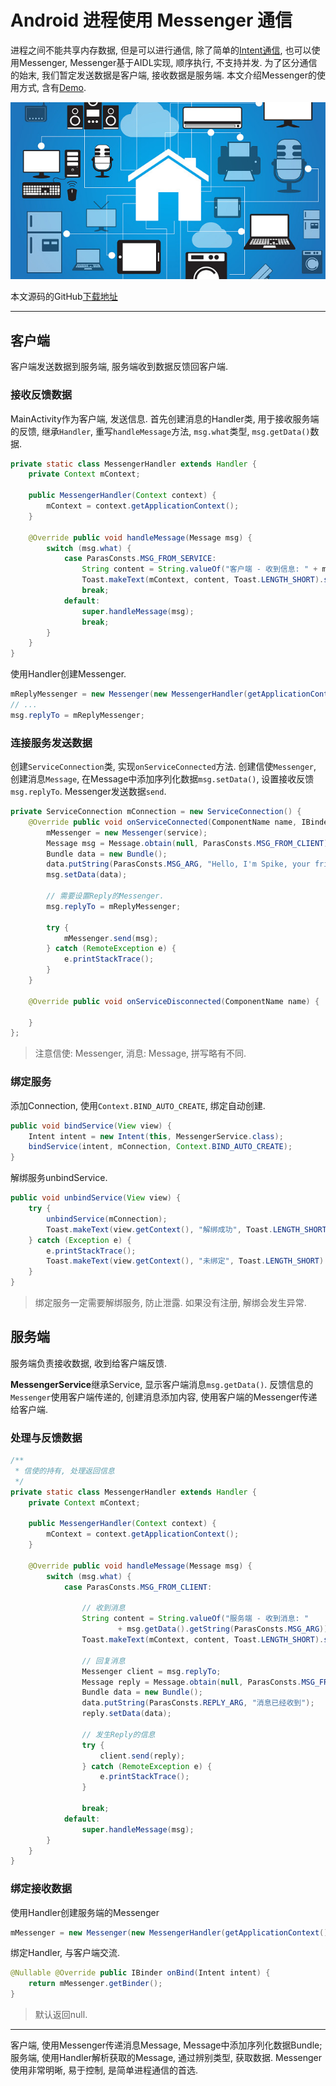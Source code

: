 # Android 进程使用 Messenger 通信

进程之间不能共享内存数据, 但是可以进行通信, 除了简单的[Intent通信](http://www.wangchenlong.org/2016/05/07/1605/072-serial-object/), 也可以使用Messenger, Messenger基于AIDL实现, 顺序执行, 不支持并发. 为了区分通信的始末, 我们暂定发送数据是客户端, 接收数据是服务端. 本文介绍Messenger的使用方式, 含有[Demo](https://github.com/SpikeKing/wcl-messenger-demo).

![Messenger](https://raw.githubusercontent.com/SpikeKing/wcl-messenger-demo/master/article/messenger.png)

本文源码的GitHub[下载地址](https://github.com/SpikeKing/wcl-messenger-demo)

---

## 客户端

客户端发送数据到服务端, 服务端收到数据反馈回客户端.

### 接收反馈数据

MainActivity作为客户端, 发送信息. 首先创建消息的Handler类, 用于接收服务端的反馈, 继承``Handler``, 重写``handleMessage``方法, ``msg.what``类型, ``msg.getData()``数据.

``` java
private static class MessengerHandler extends Handler {
    private Context mContext;

    public MessengerHandler(Context context) {
        mContext = context.getApplicationContext();
    }

    @Override public void handleMessage(Message msg) {
        switch (msg.what) {
            case ParasConsts.MSG_FROM_SERVICE:
                String content = String.valueOf("客户端 - 收到信息: " + msg.getData().getString(ParasConsts.REPLY_ARG));
                Toast.makeText(mContext, content, Toast.LENGTH_SHORT).show();
                break;
            default:
                super.handleMessage(msg);
                break;
        }
    }
}
```

使用Handler创建Messenger.

``` java
mReplyMessenger = new Messenger(new MessengerHandler(getApplicationContext()));
// ...
msg.replyTo = mReplyMessenger;
```

### 连接服务发送数据

创建``ServiceConnection``类, 实现``onServiceConnected``方法. 创建信使``Messenger``, 创建消息``Message``, 在Message中添加序列化数据``msg.setData()``, 设置接收反馈``msg.replyTo``. Messenger发送数据``send``.

``` java
private ServiceConnection mConnection = new ServiceConnection() {
    @Override public void onServiceConnected(ComponentName name, IBinder service) {
        mMessenger = new Messenger(service);
        Message msg = Message.obtain(null, ParasConsts.MSG_FROM_CLIENT);
        Bundle data = new Bundle();
        data.putString(ParasConsts.MSG_ARG, "Hello, I'm Spike, your friends.");
        msg.setData(data);

        // 需要设置Reply的Messenger.
        msg.replyTo = mReplyMessenger;

        try {
            mMessenger.send(msg);
        } catch (RemoteException e) {
            e.printStackTrace();
        }
    }

    @Override public void onServiceDisconnected(ComponentName name) {

    }
};
```

> 注意信使: Messenger, 消息: Message, 拼写略有不同.

### 绑定服务

添加Connection, 使用``Context.BIND_AUTO_CREATE``, 绑定自动创建.

``` java
public void bindService(View view) {
    Intent intent = new Intent(this, MessengerService.class);
    bindService(intent, mConnection, Context.BIND_AUTO_CREATE);
}
```

解绑服务unbindService.

``` java
public void unbindService(View view) {
    try {
        unbindService(mConnection);
        Toast.makeText(view.getContext(), "解绑成功", Toast.LENGTH_SHORT).show();
    } catch (Exception e) {
        e.printStackTrace();
        Toast.makeText(view.getContext(), "未绑定", Toast.LENGTH_SHORT).show();
    }
}
```

> 绑定服务一定需要解绑服务, 防止泄露. 如果没有注册, 解绑会发生异常.

## 服务端

服务端负责接收数据, 收到给客户端反馈.

**MessengerService**继承Service, 显示客户端消息``msg.getData()``. 反馈信息的``Messenger``使用客户端传递的, 创建消息添加内容, 使用客户端的Messenger传递给客户端.

### 处理与反馈数据

``` java
/**
 * 信使的持有, 处理返回信息
 */
private static class MessengerHandler extends Handler {
    private Context mContext;

    public MessengerHandler(Context context) {
        mContext = context.getApplicationContext();
    }

    @Override public void handleMessage(Message msg) {
        switch (msg.what) {
            case ParasConsts.MSG_FROM_CLIENT:

                // 收到消息
                String content = String.valueOf("服务端 - 收到消息: "
                        + msg.getData().getString(ParasConsts.MSG_ARG));
                Toast.makeText(mContext, content, Toast.LENGTH_SHORT).show();

                // 回复消息
                Messenger client = msg.replyTo;
                Message reply = Message.obtain(null, ParasConsts.MSG_FROM_SERVICE);
                Bundle data = new Bundle();
                data.putString(ParasConsts.REPLY_ARG, "消息已经收到");
                reply.setData(data);

                // 发生Reply的信息
                try {
                    client.send(reply);
                } catch (RemoteException e) {
                    e.printStackTrace();
                }

                break;
            default:
                super.handleMessage(msg);
        }
    }
}
```

### 绑定接收数据

使用Handler创建服务端的Messenger

```java
mMessenger = new Messenger(new MessengerHandler(getApplicationContext()));
```

绑定Handler, 与客户端交流.

``` java
@Nullable @Override public IBinder onBind(Intent intent) {
    return mMessenger.getBinder();
}
```

> 默认返回null.

---

客户端, 使用Messenger传递消息Message, Message中添加序列化数据Bundle; 服务端, 使用Handler解析获取的Message, 通过辨别类型, 获取数据. Messenger使用非常明晰, 易于控制, 是简单进程通信的首选.
